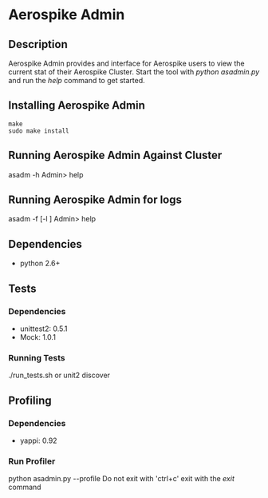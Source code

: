 # Aerospike Admin
## Description
Aerospike Admin provides and interface for Aerospike users to view the current
stat of their Aerospike Cluster. Start the tool with *python asadmin.py* and
run the *help* command to get started.

## Installing Aerospike Admin
```
make
sudo make install
```

## Running Aerospike Admin Against Cluster
asadm -h <Aerospike Server Address>
Admin> help

## Running Aerospike Admin for logs
asadm -f [-l <location of logs>]
Admin> help

## Dependencies
- python 2.6+

## Tests
### Dependencies
- unittest2: 0.5.1
- Mock: 1.0.1

### Running Tests
./run_tests.sh or unit2 discover

## Profiling
### Dependencies
- yappi: 0.92

### Run Profiler
python asadmin.py --profile
Do not exit with 'ctrl+c' exit with the *exit* command
